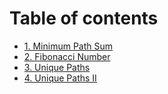 # Table of contents

* [1. Minimum Path Sum](README.md)
* [2. Fibonacci Number](1.-fibonacci-number.md)
* [3. Unique Paths](2.-unique-paths.md)
* [4. Unique Paths II](untitled.md)

